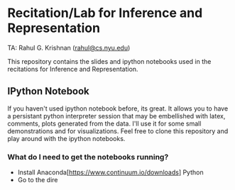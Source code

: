 # Recitation/Lab for Inference and Representation 
 
TA: Rahul G. Krishnan (rahul@cs.nyu.edu)

This repository contains the slides and ipython notebooks used in the recitations for 
Inference and Representation. 

## IPython Notebook

If you haven't used ipython notebook before, its great. It allows you to have a persistant
python interpreter session that may be embellished with latex, comments, plots generated from the data.
I'll use it for some small demonstrations and for visualizations. Feel free to clone this repository and play around
with the ipython notebooks.  

### What do I need to get the notebooks running?

* Install Anaconda[https://www.continuum.io/downloads] Python 
* Go to the dire
